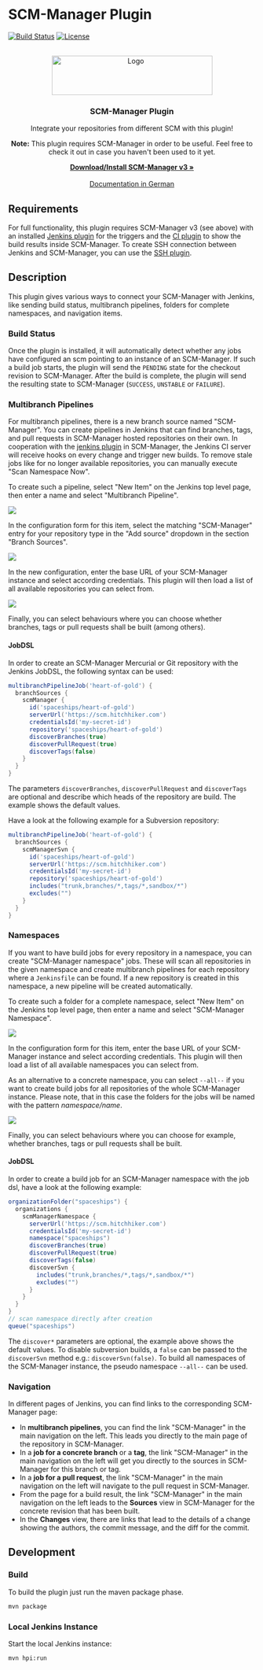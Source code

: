 # SCM-Manager Plugin
[![Build Status](https://ci.jenkins.io/buildStatus/icon?job=Plugins%2Fscm-manager-plugin%2Fmaster)](https://ci.jenkins.io/job/Plugins/job/scm-manager-plugin/job/master/)
[![License](https://img.shields.io/github/license/jenkinsci/github-plugin.svg)](LICENSE)

<br />
<div align="center">
  <a href="https://www.scm-manager.org/">
    <img src="docs/assets/logo.webp" alt="Logo" width="327" height="80">
  </a>

<h3 align="center">SCM-Manager Plugin</h3>

  <p align="center">
    Integrate your repositories from different SCM with this plugin!
  </p>
    <p><b>Note:</b> This plugin requires SCM-Manager in order to be useful. Feel free to check it out in case you haven't been used to it yet.</p>
    <a href="https://www.scm-manager.org/"><strong>Download/Install SCM-Manager v3 »</strong></a>
    <br />
    <br />
    <a href="https://github.com/jenkinsci/scm-manager-plugin/docs/de/index.md">Documentation in German</a>
</div>

## Requirements

For full functionality, this plugin requires SCM-Manager v3 (see above) with an installed
[Jenkins plugin](https://www.scm-manager.org/plugins/scm-jenkins-plugin/) for the triggers and the
[CI plugin](https://www.scm-manager.org/plugins/scm-ci-plugin/) to show the build results inside SCM-Manager. To create
SSH connection between Jenkins and SCM-Manager, you can use the
[SSH plugin](https://www.scm-manager.org/plugins/scm-ssh-plugin/).

## Description
This plugin gives various ways to connect your SCM-Manager with Jenkins, like sending build status, multibranch
pipelines, folders for complete namespaces, and navigation items.

### Build Status
Once the plugin is installed, it will automatically detect whether any jobs have configured an scm pointing to an instance
of an SCM-Manager. If such a build job starts, the plugin will send the `PENDING` state for the checkout revision to
SCM-Manager. After the build is complete, the plugin will send the resulting state to SCM-Manager (`SUCCESS`, `UNSTABLE`
or `FAILURE`).

### Multibranch Pipelines
For multibranch pipelines, there is a new branch source named "SCM-Manager". You can create pipelines in Jenkins that
can find branches, tags, and pull requests in SCM-Manager hosted repositories on their own. In cooperation with the
[jenkins plugin](https://www.scm-manager.org/plugins/scm-jenkins-plugin/) in SCM-Manager, the Jenkins CI server will receive hooks on every change and trigger new builds.
To remove stale jobs like for no longer available repositories, you can manually execute "Scan Namespace Now".

To create such a pipeline, select "New Item" on the Jenkins top level page, then enter a name and select "Multibranch
Pipeline".

![](docs/assets/select-multibranch-pipeline.png)

In the configuration form for this item, select the matching "SCM-Manager" entry for your repository type in the "Add
source" dropdown in the section "Branch Sources".

![](docs/assets/config-multibranch-pipeline-source.png)

In the new configuration, enter the base URL of your SCM-Manager instance and select according credentials. This
plugin will then load a list of all available repositories you can select from.

![](docs/assets/config-multibranch-pipeline.png)

Finally, you can select behaviours where you can choose whether branches, tags or pull requests shall be
built (among others).

#### JobDSL

In order to create an SCM-Manager Mercurial or Git repository with the Jenkins JobDSL, the following syntax can be used:

```groovy
multibranchPipelineJob('heart-of-gold') {
  branchSources {
    scmManager {
      id('spaceships/heart-of-gold')
      serverUrl('https://scm.hitchhiker.com')
      credentialsId('my-secret-id')
      repository('spaceships/heart-of-gold')
      discoverBranches(true)
      discoverPullRequest(true)
      discoverTags(false)
    }
  }
}
```

The parameters `discoverBranches`, `discoverPullRequest` and `discoverTags` are optional 
and describe which heads of the repository are build.
The example shows the default values.

Have a look at the following example for a Subversion repository:

```groovy
multibranchPipelineJob('heart-of-gold') {
  branchSources {
    scmManagerSvn {
      id('spaceships/heart-of-gold')
      serverUrl('https://scm.hitchhiker.com')
      credentialsId('my-secret-id')
      repository('spaceships/heart-of-gold')
      includes("trunk,branches/*,tags/*,sandbox/*")
      excludes("")
    }
  }
}
```

### Namespaces
If you want to have build jobs for every repository in a namespace, you can create "SCM-Manager namespace" jobs. These
will scan all repositories in the given namespace and create multibranch pipelines for each repository where a
`Jenkinsfile` can be found. If a new repository is created in this namespace, a new pipeline will be created
automatically.

To create such a folder for a complete namespace, select "New Item" on the Jenkins top level page, then enter a name
and select "SCM-Manager Namespace".

![](docs/assets/select-namespace-item.png)

In the configuration form for this item, enter the base URL of your SCM-Manager instance and select according
credentials. This plugin will then load a list of all available namespaces you can select from.

As an alternative to a concrete namespace, you can select <code>--all--</code> if you want to create build jobs for
all repositories of the whole SCM-Manager instance. Please note, that in this case the folders for the jobs will be
named with the pattern *namespace/name*.

![](docs/assets/config-namespace-item.png)

Finally, you can select behaviours where you can choose for example, whether branches, tags or pull requests shall be
built.

#### JobDSL

In order to create a build job for an SCM-Manager namespace with the job dsl, have a look at the following example:

```groovy
organizationFolder("spaceships") {
  organizations {
    scmManagerNamespace {
      serverUrl('https://scm.hitchhiker.com')
      credentialsId('my-secret-id')
      namespace("spaceships")
      discoverBranches(true)
      discoverPullRequest(true)
      discoverTags(false)
      discoverSvn {
        includes("trunk,branches/*,tags/*,sandbox/*")
        excludes("")
      }
    }
  }
}
// scan namespace directly after creation
queue("spaceships")
```

The `discover*` parameters are optional, the example above shows the default values. 
To disable subversion builds, a `false` can be passed to the `discoverSvn` method e.g.: `discoverSvn(false)`.
To build all namespaces of the SCM-Manager instance, the pseudo namespace `--all--` can be used.

### Navigation
In different pages of Jenkins, you can find links to the corresponding SCM-Manager page:

- In **multibranch pipelines**, you can find the link "SCM-Manager" in the main navigation on the left. This leads you
  directly to the main page of the repository in SCM-Manager.
- In a **job for a concrete branch** or a **tag**, the link "SCM-Manager" in the main navigation on the left will get you
  directly to the sources in SCM-Manager for this branch or tag.
- In a **job for a pull request**, the link "SCM-Manager" in the main navigation on the left will navigate to the pull
  request in SCM-Manager.
- From the page for a build result, the link "SCM-Manager" in the main navigation on the left leads to the **Sources**
  view in SCM-Manager for the concrete revision that has been built.
- In the **Changes** view, there are links that lead to the details of a change showing the authors, the commit message,
  and the diff for the commit.

## Development
### Build

To build the plugin just run the maven package phase.

```bash
mvn package
```

### Local Jenkins Instance

Start the local Jenkins instance:

```bash
mvn hpi:run
```
